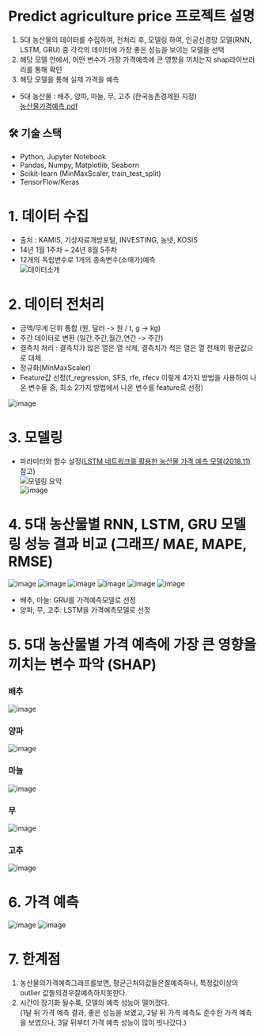 # Predict agriculture price 프로젝트 설명
1. 5대 농산물의 데이터를 수집하여, 전처리 후, 모델링 하여, 인공신경망 모델(RNN, LSTM, GRU) 중 각각의 데이터에 가장 좋은 성능을 보이는 모델을 선택
2. 해당 모델 안에서, 어떤 변수가 가장 가격예측에 큰 영향을 끼치는지 shap라이브러리를 통해 확인
3. 해당 모델을 통해 실제 가격을 예측
   
* 5대 농산물 : 배추, 양파, 마늘, 무, 고추 (한국농촌경제원 지정)  
[농산물가격예측.pdf](https://github.com/user-attachments/files/18297375/default.pdf)

## 🛠️ 기술 스택
- Python, Jupyter Notebook
- Pandas, Numpy, Matplotlib, Seaborn
- Scikit-learn (MinMaxScaler, train_test_split)
- TensorFlow/Keras

# 1. 데이터 수집
* 출처 : KAMIS, 기상자료개방포털, INVESTING, 농넷, KOSIS
* 14년 1월 1주차 ~ 24년 8월 5주차
* 12개의 독립변수로 1개의 종속변수(소매가)예측  
![데이터소개](https://github.com/user-attachments/assets/24f35549-4542-4012-a5fc-ec59984a46a4)  


# 2. 데이터 전처리
* 금액/무게 단위 통합 (원, 달러 -> 원 / t, g -> kg)
* 주간 데이터로 변환 (일간,주간,월간,연간 -> 주간)
* 결측치 처리 : 결측치가 많은 열은 열 삭제, 결측치가 적은 열은 열 전체의 평균값으로 대체
* 정규화(MinMaxScaler)
* Feature값 선정(f_regression, SFS, rfe, rfecv 이렇게 4가지 방법을 사용하여 나온 변수들 중, 최소 2가지 방법에서 나온 변수를 feature로 선정)


![image](https://github.com/user-attachments/assets/f5dc06cc-12bf-4451-9316-63f53aa8b559)  

  
# 3. 모델링
* 파라미터와 함수 설정([LSTM 네트워크를 활용한 농산물 가격 예측 모델(2018.11)](https://scienceon.kisti.re.kr/commons/util/originalView.do?cn=JAKO201809469053682&oCn=JAKO201809469053682&dbt=JAKO&journal=NJOU00292001) 참고)  
![모델링 요약](https://github.com/user-attachments/assets/322dc70d-3c3c-47d0-a2d1-560da29b3dfd)  
![image](https://github.com/user-attachments/assets/aff2cf6b-f3f2-41b3-a059-97a90838b91e)  

  
# 4. 5대 농산물별 RNN, LSTM, GRU 모델링 성능 결과 비교 (그래프/ MAE, MAPE, RMSE)
![image](https://github.com/user-attachments/assets/55c4d2e2-0849-4a68-a1f8-a408e9608a9e)
![image](https://github.com/user-attachments/assets/0d0eeb9a-0074-4fab-a129-41e870650df5)
![image](https://github.com/user-attachments/assets/7b00fad1-74b1-467c-9c9c-92c4d482f1f2)
![image](https://github.com/user-attachments/assets/c93d50cb-5e60-489d-a9d8-917cfd4997aa)
![image](https://github.com/user-attachments/assets/d0048291-4ebb-48a4-9993-4d45bc5f27fb)
![image](https://github.com/user-attachments/assets/189b35c5-bd63-4120-82b8-58ca7d887907)  
* 배추, 마늘: GRU를 가격예측모델로 선정
* 양파, 무, 고추: LSTM을 가격예측모델로 선정  

  
# 5. 5대 농산물별 가격 예측에 가장 큰 영향을 끼치는 변수 파악 (SHAP)
### 배추
![image](https://github.com/user-attachments/assets/cb017d0f-3ae5-450b-9d6f-5926c219675f)
### 양파
![image](https://github.com/user-attachments/assets/4017acaf-f458-4965-9f73-9fb3cbb3ca6d)
### 마늘
![image](https://github.com/user-attachments/assets/7b1a0b95-ea32-4005-a10d-75dcbb9790ae)
### 무
![image](https://github.com/user-attachments/assets/7c983f98-4bfd-4bdc-b13d-142bff19c7c4)
### 고추
![image](https://github.com/user-attachments/assets/3ef2b1ba-e6d3-4c96-91e4-032d7265f66f)


# 6. 가격 예측
![image](https://github.com/user-attachments/assets/e60edf69-991a-42ab-b847-2ab6dad9fde1)
![image](https://github.com/user-attachments/assets/a89258cb-36c1-46cf-af1b-4956ebb69e99)  

  
# 7. 한계점
1. 농산물의가격예측그래프를보면, 평균근처의값들은잘예측하나, 특정값이상의outlier 값들의경우잘예측하지못한다.
2. 시간이 장기화 될수록, 모델의 예측 성능이 떨어졌다.  
 (1달 뒤 가격 예측 결과, 좋은 성능을 보였고, 2달 뒤 가격 예측도 준수한 가격 예측을 보였으나, 3달 뒤부터 가격 예측 성능이 많이 빗나갔다.)

